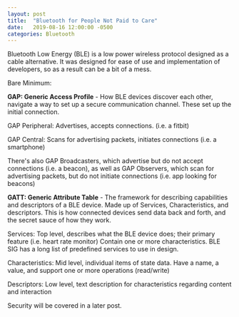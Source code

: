 ```yaml
---
layout: post
title:  "Bluetooth for People Not Paid to Care"
date:   2019-08-16 12:00:00 -0500
categories: Bluetooth
---
```


Bluetooth Low Energy (BLE) is a low power wireless protocol designed as a cable alternative.  It was designed
for ease of use and implementation of developers, so as a result can be a bit of a mess.

Bare Minimum:

<b>GAP:  Generic Access Profile</b> - How BLE devices discover each other, navigate a way to set up a secure communication channel.  These set up the initial connection.

  GAP Peripheral:  Advertises, accepts connections.  (i.e. a fitbit)

  GAP Central: Scans for advertising packets, initiates connections (i.e. a smartphone)

There's also GAP Broadcasters, which advertise but do not accept connections (i.e. a beacon), as well
as GAP Observers, which scan for advertising packets, but do not initiate connections (i.e. app looking for beacons)


<b>GATT:  Generic Attribute Table</b> - The framework for describing capabilities and descriptors of a BLE device.  Made up of Services, Characteristics, and descriptors.  This is how connected devices send data back and forth, and the secret sauce of how they work.

Services:  Top level, describes what the BLE device does; their primary feature (i.e. heart rate monitor)  Contain one or more characteristics.  BLE SIG has a long list of predefined services to use in design.

Characteristics:  Mid level, individual items of state data.  Have a name, a value, and support one or more operations (read/write)

Descriptors:  Low level, text description for characteristics regarding content and interaction


Security will be covered in a later post.
